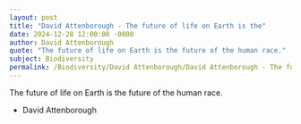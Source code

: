 ```yaml
---
layout: post
title: "David Attenborough - The future of life on Earth is the"
date: 2024-12-28 12:00:00 -0000
author: David Attenborough
quote: "The future of life on Earth is the future of the human race."
subject: Biodiversity
permalink: /Biodiversity/David Attenborough/David Attenborough - The future of life on Earth is the
---
```


The future of life on Earth is the future of the human race.

- David Attenborough
